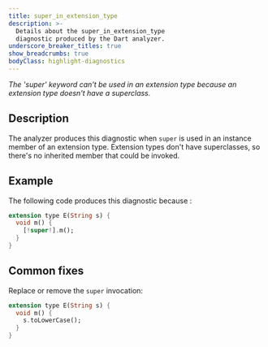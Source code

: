 ```yaml
---
title: super_in_extension_type
description: >-
  Details about the super_in_extension_type
  diagnostic produced by the Dart analyzer.
underscore_breaker_titles: true
show_breadcrumbs: true
bodyClass: highlight-diagnostics
---
```


_The 'super' keyword can't be used in an extension type because an extension
type doesn't have a superclass._

## Description

The analyzer produces this diagnostic when `super` is used in an instance
member of an extension type. Extension types don't have superclasses, so
there's no inherited member that could be invoked.

## Example

The following code produces this diagnostic because :

```dart
extension type E(String s) {
  void m() {
    [!super!].m();
  }
}
```

## Common fixes

Replace or remove the `super` invocation:

```dart
extension type E(String s) {
  void m() {
    s.toLowerCase();
  }
}
```
